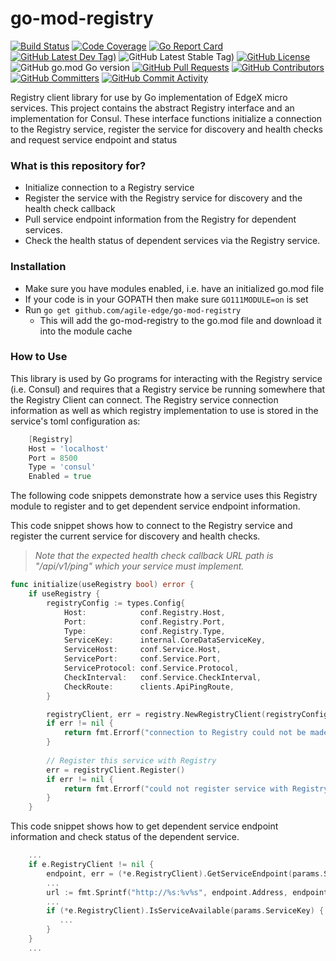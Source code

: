 # go-mod-registry
[![Build Status](https://jenkins.agile-edge.org/view/EdgeX%20Foundry%20Project/job/agile-edge/job/go-mod-registry/job/main/badge/icon)](https://jenkins.agile-edge.org/view/EdgeX%20Foundry%20Project/job/agile-edge/job/go-mod-registry/job/main/) [![Code Coverage](https://codecov.io/gh/agile-edge/go-mod-registry/branch/main/graph/badge.svg?token=FyA6AijZ05)](https://codecov.io/gh/agile-edge/go-mod-registry) [![Go Report Card](https://goreportcard.com/badge/github.com/agile-edge/go-mod-registry)](https://goreportcard.com/report/github.com/agile-edge/go-mod-registry) [![GitHub Latest Dev Tag)](https://img.shields.io/github/v/tag/agile-edge/go-mod-registry?include_prereleases&sort=semver&label=latest-dev)](https://github.com/agile-edge/go-mod-registry/tags) ![GitHub Latest Stable Tag)](https://img.shields.io/github/v/tag/agile-edge/go-mod-registry?sort=semver&label=latest-stable) [![GitHub License](https://img.shields.io/github/license/agile-edge/go-mod-registry)](https://choosealicense.com/licenses/apache-2.0/) ![GitHub go.mod Go version](https://img.shields.io/github/go-mod/go-version/agile-edge/go-mod-registry) [![GitHub Pull Requests](https://img.shields.io/github/issues-pr-raw/agile-edge/go-mod-registry)](https://github.com/agile-edge/go-mod-registry/pulls) [![GitHub Contributors](https://img.shields.io/github/contributors/agile-edge/go-mod-registry)](https://github.com/agile-edge/go-mod-registry/contributors) [![GitHub Committers](https://img.shields.io/badge/team-committers-green)](https://github.com/orgs/agile-edge/teams/go-mod-registry-committers/members) [![GitHub Commit Activity](https://img.shields.io/github/commit-activity/m/agile-edge/go-mod-registry)](https://github.com/agile-edge/go-mod-registry/commits)

Registry client library for use by Go implementation of EdgeX micro services.  This project contains the abstract Registry interface and an implementation for Consul. These interface functions initialize a connection to the Registry service, register the service for discovery and  health checks and request service endpoint and status

### What is this repository for? ###
* Initialize connection to a Registry service
* Register the service with the Registry service for discovery and the health check callback
* Pull service endpoint information from the Registry for dependent services.
* Check the health status of dependent services via the Registry service.

### Installation ###
* Make sure you have modules enabled, i.e. have an initialized  go.mod file 
* If your code is in your GOPATH then make sure ```GO111MODULE=on``` is set
* Run ```go get github.com/agile-edge/go-mod-registry```
    * This will add the go-mod-registry to the go.mod file and download it into the module cache
    
### How to Use ###
This library is used by Go programs for interacting with the Registry service (i.e. Consul) and requires that a Registry service be running somewhere that the Registry Client can connect.  The Registry service connection information as well as which registry implementation to use is stored in the service's toml configuration as:

```go
    [Registry]
    Host = 'localhost'
    Port = 8500
    Type = 'consul'
    Enabled = true
```

The following code snippets demonstrate how a service uses this Registry module to register and to get dependent service endpoint information.

This code snippet shows how to connect to the Registry service and register the current service for discovery and health checks. 

> *Note that the expected health check callback URL path is "/api/v1/ping" which your service must implement.* 

```go
func initialize(useRegistry bool) error {
    if useRegistry {
        registryConfig := types.Config{
            Host:            conf.Registry.Host,
            Port:            conf.Registry.Port,
            Type:            conf.Registry.Type,
            ServiceKey:      internal.CoreDataServiceKey,
            ServiceHost:     conf.Service.Host,
            ServicePort:     conf.Service.Port,
            ServiceProtocol: conf.Service.Protocol,
            CheckInterval:   conf.Service.CheckInterval,
            CheckRoute:      clients.ApiPingRoute,
        }

        registryClient, err = registry.NewRegistryClient(registryConfig)
    	if err != nil {
    		return fmt.Errorf("connection to Registry could not be made: %v", err.Error())
    	}
    
    	// Register this service with Registry
    	err = registryClient.Register()
    	if err != nil {
    		return fmt.Errorf("could not register service with Registry: %v", err.Error())
    	}
    }
```

This code snippet shows how to get dependent service endpoint information and check status of the dependent service.

```go
    ...
    if e.RegistryClient != nil {
	    endpoint, err = (*e.RegistryClient).GetServiceEndpoint(params.ServiceKey)
	    ...
        url := fmt.Sprintf("http://%s:%v%s", endpoint.Address, endpoint.Port, params.Path)
        ...
        if (*e.RegistryClient).IsServiceAvailable(params.ServiceKey) {
           ...
        }
    } 
    ...
```